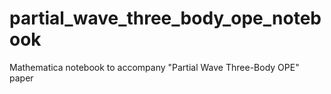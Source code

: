# partial_wave_three_body_ope_notebook
Mathematica notebook to accompany "Partial Wave Three-Body OPE" paper

